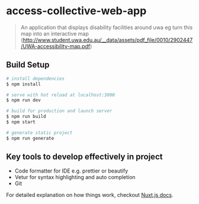 # access-collective-web-app

> An application that displays disability facilities around uwa 
eg turn this map into an interactive map (http://www.student.uwa.edu.au/__data/assets/pdf_file/0010/2902447/UWA-accessibility-map.pdf)

## Build Setup

``` bash
# install dependencies
$ npm install

# serve with hot reload at localhost:3000
$ npm run dev

# build for production and launch server
$ npm run build
$ npm start

# generate static project
$ npm run generate
```

## Key tools to develop effectively in project
* Code formatter for IDE e.g. prettier or beautify
* Vetur for syntax highlighting and auto completion
* Git

For detailed explanation on how things work, checkout [Nuxt.js docs](https://nuxtjs.org).
